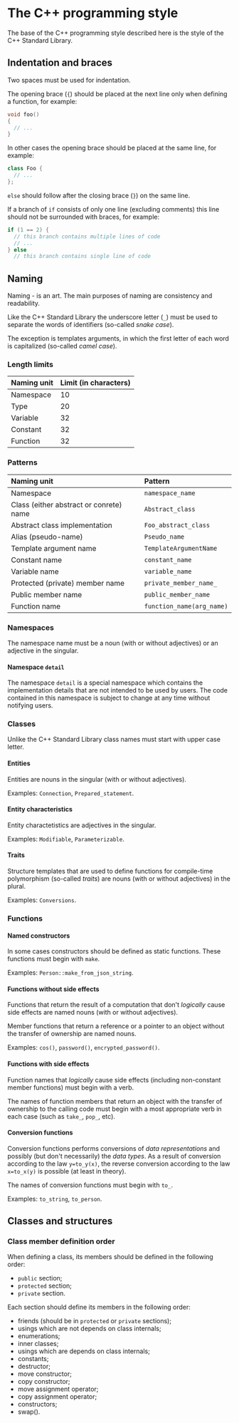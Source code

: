 # The C++ programming style

The base of the C++ programming style described here is the style of the C++
Standard Library.

## Indentation and braces

Two spaces must be used for indentation.

The opening brace (`{`) should be placed at the next line only when defining a function, for example:

```c++
void foo()
{
  // ...
}
```

In other cases the opening brace should be placed at the same line, for example:

```c++
class Foo {
  // ...
};
```

`else` should follow after the closing brace (`}`) on the same line.

If a branch of `if` consists of only one line (excluding comments) this line
should not be surrounded with braces, for example:

```c++
if (1 == 2) {
  // this branch contains multiple lines of code
  // ...
} else
  // this branch contains single line of code
```

## Naming

Naming - is an art. The main purposes of naming are consistency and readability.

Like the C++ Standard Library the underscore letter (`_`) must be used to
separate the words of identifiers (so-called *snake case*).

The exception is templates arguments, in which the first letter of each word is
capitalized (so-called *camel case*).

### Length limits

|Naming unit|Limit (in characters)|
|:----------|:--------------------|
|Namespace  |10                   |
|Type       |20                   |
|Variable   |32                   |
|Constant   |32                   |
|Function   |32                   |

### Patterns

|Naming unit                            |Pattern                  |
|:--------------------------------------|:------------------------|
|Namespace                              |`namespace_name`         |
|Class (either abstract or conrete) name|`Abstract_class`         |
|Abstract class implementation          |`Foo_abstract_class`     |
|Alias (pseudo-name)                    |`Pseudo_name`            |
|Template argument name                 |`TemplateArgumentName`   |
|Constant name                          |`constant_name`          |
|Variable name                          |`variable_name`          |
|Protected (private) member name        |`private_member_name_`   |
|Public member name                     |`public_member_name`     |
|Function name                          |`function_name(arg_name)`|

### Namespaces

The namespace name must be a noun (with or without adjectives) or an adjective
in the singular.

#### Namespace `detail`

The namespace `detail` is a special namespace which contains the implementation
details that are not intended to be used by users. The code contained in this
namespace is subject to change at any time without notifying users.

### Classes

Unlike the C++ Standard Library class names must start with upper case letter.

#### Entities

Entities are nouns in the singular (with or without adjectives).

Examples: `Connection`, `Prepared_statement`.

#### Entity characteristics

Entity charactetistics are adjectives in the singular.

Examples: `Modifiable`, `Parameterizable`.

#### Traits

Structure templates that are used to define functions for compile-time
polymorphism (so-called *traits*) are nouns (with or without adjectives) in the
plural.

Examples: `Conversions`.

### Functions

#### Named constructors

In some cases constructors should be defined as static functions. These functions
must begin with `make`.

Examples: `Person::make_from_json_string`.

#### Functions without side effects

Functions that return the result of a computation that don't *logically* cause
side effects are named nouns (with or without adjectives).

Member functions that return a reference or a pointer to an object without the
transfer of ownership are named nouns.

Examples: `cos()`, `password()`, `encrypted_password()`.

#### Functions with side effects

Function names that *logically* cause side effects (including non-constant member
functions) must begin with a verb.

The names of function members that return an object with the transfer of
ownership to the calling code must begin with a most appropriate verb in each
case (such as `take_`, `pop_`, etc).

#### Conversion functions

Conversion functions performs conversions of *data representations* and possibly
(but don't necessarily) the *data types*. As a result of conversion according to
the law `y=to_y(x)`, the reverse conversion according to the law `x=to_x(y)` is
possible (at least in theory).

The names of conversion functions must begin with `to_`.

Examples: `to_string`, `to_person`.

## Classes and structures

### Class member definition order

When defining a class, its members should be defined in the following order:

  - `public` section;
  - `protected` section;
  - `private` section.

Each section should define its members in the following order:

  - friends (should be in `protected` or `private` sections);
  - usings which are not depends on class internals;
  - enumerations;
  - inner classes;
  - usings which are depends on class internals;
  - constants;
  - destructor;
  - move constructor;
  - copy constructor;
  - move assignment operator;
  - copy assignment operator;
  - constructors;
  - swap().
